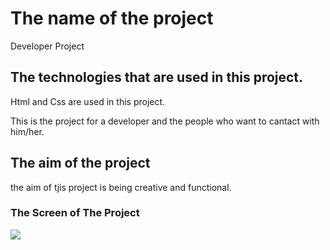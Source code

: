 <h1> The name of the project</h1>

Developer Project

<h2>The technologies that are used in this project.</h2>

Html and Css are used in this project.

This is the project for a developer and the people who want to cantact with him/her.

<h2> The aim of the project</h2>

the aim of tjis project is being creative and functional.

<h3> The Screen of The Project</h3>

![](developer-project.gif)